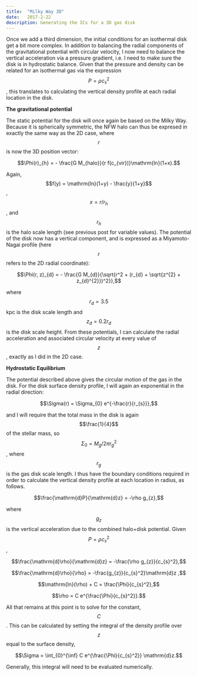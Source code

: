 ```yaml
---
title:  "Milky Way 3D"
date:   2017-2-22
description: Generating the ICs for a 3D gas disk 
---
```


Once we add a third dimension, the initial conditions for an isothermal disk get a bit more complex.
In addition to balancing the radial components of the gravitational potential with circular velocity, 
I now need to balance the vertical acceleration via a pressure gradient, i.e. I need to make sure the 
disk is in hydrostatic balance. Given that the pressure and density can be related for an isothermal 
gas via the expression $$P = \rho c_{s}^{2}$$, this translates to calculating the vertical density profile 
at each radial location in the disk.

**The gravitational potential**

The static potential for the disk will once again be based on the Milky Way. Because it is spherically 
symmetric, the NFW halo can thus be expresed in exactly the same way as the 2D case, where $$r$$ is now
the 3D position vector:

$$\Phi(r)_{h} = - \frac{G M_{halo}}{r f(c_{vir})}\mathrm{ln}(1+x).$$

Again, $$f(y) = \mathrm{ln}(1+y) - \frac{y}{1+y}$$, $$x = r / r_{h}$$, and  $$r{_h}$$ is the halo scale 
length (see previous post for variable values). The potential of the disk now has a vertical component, 
and is expressed as a Miyamoto-Nagai profile (here $$r$$ refers to the 2D radial coordinate):

$$\Phi(r, z)_{d} = - \frac{G M_{d}}{\sqrt{r^2 + (r_{d} + \sqrt{z^{2} + z_{d}^{2}})^2}},$$

where $$r_{d} = 3.5$$ kpc is the disk scale length and $$z_{d} = 0.2 r_{d}$$ is the disk scale height. From
these potentials, I can calculate the radial acceleration and associated circular velocity at every value 
of $$z$$, exactly as I did in the 2D case. 


**Hydrostatic Equilibrium**

The potential described above gives the circular motion of the gas in the disk. For the 
disk surface density profile, I will again an exponential in the radial direction:

$$\Sigma(r) = \Sigma_{0} e^{-\frac{r}{r_{s}}},$$

and I will require that the total mass in the disk is again $$\frac{1}{4}$$ of the stellar mass, so 
$$\Sigma_{0} = M_{g} / 2\pi r_{g}^2$$, where $$r_{g}$$ is the gas disk scale length. I 
thus have the boundary conditions required in order to calculate the vertical density profile at each 
location in radius, as follows.

$$\frac{\mathrm{d}P}{\mathrm{d}z} = -\rho g_{z},$$

where $$g_{z}$$ is the vertical acceleration due to the combined halo+disk potential. Given $$P = \rho c_{s}^{2}$$,

$$\frac{\mathrm{d}\rho}{\mathrm{d}z} = -\frac{\rho g_{z}}{c_{s}^2},$$

$$\frac{\mathrm{d}\rho}{\rho} = -\frac{g_{z}}{c_{s}^2}\mathrm{d}z ,$$

$$\mathrm{ln}(\rho) + C = \frac{\Phi}{c_{s}^2},$$

$$\rho = C e^{\frac{\Phi}{c_{s}^2}}.$$

All that remains at this point is to solve for the constant, $$C$$. This can be calculated by setting the integral 
of the density profile over $$z$$ equal to the surface density,

$$\Sigma = \int_{0}^{\inf} C e^{\frac{\Phi}{c_{s}^2}} \mathrm{d}z.$$

Generally, this integral will need to be evaluated numerically.
